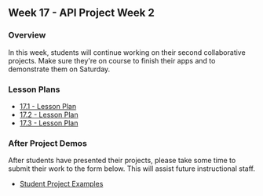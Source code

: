 ## Week 17 - API Project Week 2 

### Overview

In this week, students will continue working on their second collaborative projects. Make sure they're on course to finish their apps and to demonstrate them on Saturday. 

### Lesson Plans

* [17.1 - Lesson Plan](01-Day/01-Day-LessonPlan.md)
* [17.2 - Lesson Plan](02-Day/02-Day-LessonPlan.md)
* [17.3 - Lesson Plan](03-Day/03-Day-LessonPlan.md)

### After Project Demos

After students have presented their projects, please take some time to submit their work to the form below. This will assist future instructional staff. 

* [Student Project Examples](https://goo.gl/forms/d82FCYMGeRcrxruQ2)
